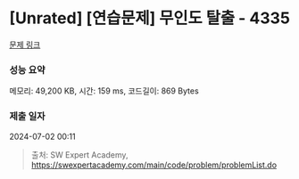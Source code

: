 # [Unrated] [연습문제] 무인도 탈출 - 4335 

[문제 링크](https://swexpertacademy.com/main/code/problem/problemDetail.do?contestProbId=AWL6HGz6Ai4DFAUY) 

### 성능 요약

메모리: 49,200 KB, 시간: 159 ms, 코드길이: 869 Bytes

### 제출 일자

2024-07-02 00:11



> 출처: SW Expert Academy, https://swexpertacademy.com/main/code/problem/problemList.do